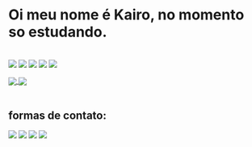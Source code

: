 <h1>Oi meu nome é Kairo, no momento so estudando.</h1>

<!--https://github.com/anuraghazra/github-readme-stats.git-->
<div style="display: inline_block"><br>
  <img align="center" src="https://img.shields.io/badge/vim-00aa00?style=for-the-badge&logo=vim&logoColor=white">
  <img align="center" src="https://img.shields.io/badge/Python-3776AB?style=for-the-badge&logo=python&logoColor=white">
  <img align="center" src="https://img.shields.io/badge/JavaScript-F7DF1E?style=for-the-badge&logo=javascript&logoColor=black">
  <img align="center" src="https://img.shields.io/badge/HTML5-E34F26?style=for-the-badge&logo=html5&logoColor=white">
  <img align="center" src="https://img.shields.io/badge/CSS3-1572B6?style=for-the-badge&logo=css3&logoColor=white">
</div><br>  

<div> 
  <a href="https://github.com/01101-kairo/Web">
    <img align="center" src="https://github-readme-stats.vercel.app/api?username=01101-kairo&theme=onedark&show_icons=true"/>
  </a>
  <a href="https://github.com/01101-kairo/Web">
    <img align="center" src="https://github-readme-stats.vercel.app/api/top-langs/?username=01101-kairo&layout=compact&langs_count=7&theme=onedark&show_icons=true"/>
  </a>
</div><br>

<h2>formas de contato:</h2>
<div> 
  <a href="https://api.whatsapp.com/send?phone=5599982455137"> <img src="https://img.shields.io/badge/WhatsApp-25D366?style=for-the-badge&logo=whatsapp&logoColor=white"></a>
  <a href="https://t.me/kairokosta"> <img src="https://img.shields.io/badge/Telegram-2CA5E0?style=for-the-badge&logo=telegram&logoColor=white"></a>
  <!--- <a href="https://instagram.com/kairo._.costa" target="_blank"><img src="https://img.shields.io/badge/-Instagram-%23E4405F?style=for-the-badge&logo=instagram&logoColor=white" target="_blank"></a> --->
  <a href = "https://mail.google.com/mail/u/0/?tab=rm&ogbl#inbox?compose=CllgCJTJnWvwGClHWxJHwxBGTKpsrtLbBsNFlHHsHQqxsZzwKpMCCCLxTgssGJWPlhMlTJSxckg"><img src="https://img.shields.io/badge/-Gmail-%23333?style=for-the-badge&logo=gmail&logoColor=white" target="_blank"></a>
  <a href="https://www.linkedin.com/in/kairo-costa-b5a3b1196" target="_blank"><img src="https://img.shields.io/badge/-LinkedIn-%230077B5?style=for-the-badge&logo=linkedin&logoColor=white" target="_blank"></a>
</div>

